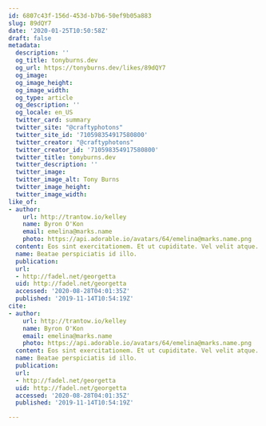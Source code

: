 ```yaml
---
id: 6807c43f-156d-453d-b7b6-50ef9b05a883
slug: 89dQY7
date: '2020-01-25T10:50:58Z'
draft: false
metadata:
  description: ''
  og_title: tonyburns.dev
  og_url: https://tonyburns.dev/likes/89dQY7
  og_image: 
  og_image_height: 
  og_image_width: 
  og_type: article
  og_description: ''
  og_locale: en_US
  twitter_card: summary
  twitter_site: "@craftyphotons"
  twitter_site_id: '710598354917580800'
  twitter_creator: "@craftyphotons"
  twitter_creator_id: '710598354917580800'
  twitter_title: tonyburns.dev
  twitter_description: ''
  twitter_image: 
  twitter_image_alt: Tony Burns
  twitter_image_height: 
  twitter_image_width: 
like_of:
- author:
    url: http://trantow.io/kelley
    name: Byron O'Kon
    email: emelina@marks.name
    photo: https://api.adorable.io/avatars/64/emelina@marks.name.png
  content: Eos sint exercitationem. Et ut cupiditate. Vel velit atque.
  name: Beatae perspiciatis id illo.
  publication: 
  url:
  - http://fadel.net/georgetta
  uid: http://fadel.net/georgetta
  accessed: '2020-08-28T04:01:35Z'
  published: '2019-11-14T10:54:19Z'
cite:
- author:
    url: http://trantow.io/kelley
    name: Byron O'Kon
    email: emelina@marks.name
    photo: https://api.adorable.io/avatars/64/emelina@marks.name.png
  content: Eos sint exercitationem. Et ut cupiditate. Vel velit atque.
  name: Beatae perspiciatis id illo.
  publication: 
  url:
  - http://fadel.net/georgetta
  uid: http://fadel.net/georgetta
  accessed: '2020-08-28T04:01:35Z'
  published: '2019-11-14T10:54:19Z'

---
```



